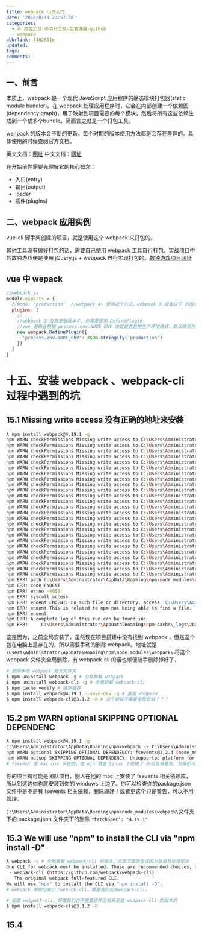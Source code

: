 ```yaml
---
title: webpack 小白入门
date: '2018/8/19 23:57:28'
categories:
  - ⑩ 打包工具-命令行工具-包管理器-github
  - webpack
abbrlink: f482651e
updated:
tags:
comments:
---
```


## 一、前言

本质上，webpack 是一个现代 JavaScript 应用程序的静态模块打包器(static module bundler)。在 webpack 处理应用程序时，它会在内部创建一个依赖图(dependency graph)，用于映射到项目需要的每个模块，然后将所有这些依赖生成到一个或多个bundle。简而言之就是一个打包工具。

wenpack 的版本会不断的更新，每个时期的版本使用方法都是会存在差异的。具体使用的时候查阅官方文档。

英文文档：[网址](https://webpack.js.org/concepts/)
中文文档：[网址](https://webpack.docschina.org/configuration)

在开始前你需要先理解它的核心概念：

- 入口(entry)
- 输出(output)
- loader
- 插件(plugins)

## 二、webpack 应用实例

vue-cli 脚手架创建的项目，就是使用这个 webpack 来打包的。

其他工具没有做好打包的话，需要自己使用 webpack 工具自行打包。实战项目中的数独游戏便是使用 jQuery.js + webpack 自行实现打包的。[数独游戏项目网址]()






## vue 中 wepack

```js
//webpack.js
module.exports = {
  //mode: 'production'  //webpack 4+ 使用这个方式，webpack 3 或者以下 的版本使用下面的 plugins 插件放入'process.env.NODE_ENV'
  plugins: [
    // ...
    //webpack 3 及其更低版本中，你需要使用 DefinePlugin
    //Vue 源码会根据 process.env.NODE_ENV 决定是否启用生产环境模式，默认情况为开发环境模式。
    new webpack.DefinePlugin({
      'process.env.NODE_ENV': JSON.stringify('production')
    })
  ]
}
```

# 十五、安装 webpack 、webpack-cli 过程中遇到的坑

## 15.1 Missing write access 没有正确的地址来安装

```BASH
λ npm install webpack@4.19.1 -g
npm WARN checkPermissions Missing write access to C:\Users\Administrator\AppData\Roaming\npm\node_modules\webpack\node_modules\async-each # 没有正确的地址来安装
npm WARN checkPermissions Missing write access to C:\Users\Administrator\AppData\Roaming\npm\node_modules\webpack\node_modules\balanced-match
npm WARN checkPermissions Missing write access to C:\Users\Administrator\AppData\Roaming\npm\node_modules\webpack\node_modules\brorand
npm WARN checkPermissions Missing write access to C:\Users\Administrator\AppData\Roaming\npm\node_modules\webpack\node_modules\buffer-from
npm WARN checkPermissions Missing write access to C:\Users\Administrator\AppData\Roaming\npm\node_modules\webpack\node_modules\chownr
npm WARN checkPermissions Missing write access to C:\Users\Administrator\AppData\Roaming\npm\node_modules\webpack\node_modules\console-browserify
npm WARN checkPermissions Missing write access to C:\Users\Administrator\AppData\Roaming\npm\node_modules\webpack\node_modules\constants-browserify
npm WARN checkPermissions Missing write access to C:\Users\Administrator\AppData\Roaming\npm\node_modules\webpack\node_modules\copy-descriptor
npm WARN checkPermissions Missing write access to C:\Users\Administrator\AppData\Roaming\npm\node_modules\webpack\node_modules\core-util-is
npm WARN checkPermissions Missing write access to C:\Users\Administrator\AppData\Roaming\npm\node_modules\webpack\node_modules\decode-uri-component
npm WARN checkPermissions Missing write access to C:\Users\Administrator\AppData\Roaming\npm\node_modules\webpack\node_modules\events
npm WARN checkPermissions Missing write access to C:\Users\Administrator\AppData\Roaming\npm\node_modules\webpack\node_modules\for-in
npm WARN checkPermissions Missing write access to C:\Users\Administrator\AppData\Roaming\npm\node_modules\webpack\node_modules\https-browserify
npm WARN checkPermissions Missing write access to C:\Users\Administrator\AppData\Roaming\npm\node_modules\webpack\node_modules\iferr
npm WARN checkPermissions Missing write access to C:\Users\Administrator\AppData\Roaming\npm\node_modules\webpack\node_modules\inherits
npm WARN checkPermissions Missing write access to C:\Users\Administrator\AppData\Roaming\npm\node_modules\webpack\node_modules\is-accessor-descriptor
npm WARN checkPermissions Missing write access to C:\Users\Administrator\AppData\Roaming\npm\node_modules\webpack\node_modules\is-data-descriptor
npm WARN checkPermissions Missing write access to C:\Users\Administrator\AppData\Roaming\npm\node_modules\webpack\node_modules\is-extglob
npm WARN checkPermissions Missing write access to C:\Users\Administrator\AppData\Roaming\npm\node_modules\webpack\node_modules\is-glob
npm WARN checkPermissions Missing write access to C:\Users\Administrator\AppData\Roaming\npm\node_modules\webpack\node_modules\kind-of
npm WARN checkPermissions Missing write access to C:\Users\Administrator\AppData\Roaming\npm\node_modules\webpack\node_modules\define-property\node_modules\is-descriptor
npm WARN checkPermissions Missing write access to C:\Users\Administrator\AppData\Roaming\npm\node_modules\webpack\node_modules\define-property
npm WARN checkPermissions Missing write access to C:\Users\Administrator\AppData\Roaming\npm\node_modules\webpack\node_modules\fsevents
npm WARN checkPermissions Missing write access to C:\Users\Administrator\AppData\Roaming\npm\node_modules\webpack\node_modules\util
npm WARN checkPermissions Missing write access to C:\Users\Administrator\AppData\Roaming\npm\node_modules\webpack\node_modules\define-property\node_modules
npm ERR! path C:\Users\Administrator\AppData\Roaming\npm\node_modules\webpack\node_modules\async-each
npm ERR! code ENOENT
npm ERR! errno -4058
npm ERR! syscall access
npm ERR! enoent ENOENT: no such file or directory, access 'C:\Users\Administrator\AppData\Roaming\npm\node_modules\webpack\node_modules\async-each'
npm ERR! enoent This is related to npm not being able to find a file.
npm ERR! enoent
npm ERR! A complete log of this run can be found in:
npm ERR!     C:\Users\Administrator\AppData\Roaming\npm-cache\_logs\2018-12-25T02_51_29_082Z-debug.log
```

这是因为，之前全局安装了，虽然现在项目搭建中没有找到 webpack ，但是这个包在电脑上是存在的，所以需要手动的删除 webpack。地址就是`\Users\Administrator\AppData\Roaming\npm\node_modules\webpack\`  将这个 webpack 文件夹全局删除，有 webpack-cli 的话也顺便随手删除掉好了，

```BASH
# 删除本地 webpack 相关文件夹
$ npm uninstall webpack -g # 全局卸载 webpack
$ npm uninstall webpack-cli -g # 全局卸载 webpack-cli
$ npm cache verify # 清除缓存
$ npm install webpack@4.19.1 --save-dev -g # 重装 webpack
$ npm install webpack-cli@3.1.2 -D # 这个貌似不需要全局安装？？？
```

## 15.2 pm WARN optional SKIPPING OPTIONAL DEPENDENC

```BASH
λ npm install webpack@4.19.1 -g
C:\Users\Administrator\AppData\Roaming\npm\webpack -> C:\Users\Administrator\AppData\Roaming\npm\node_modules\webpack\bin\webpack.js
npm WARN optional SKIPPING OPTIONAL DEPENDENCY: fsevents@1.2.4 (node_modules\webpack\node_modules\fsevents):
npm WARN notsup SKIPPING OPTIONAL DEPENDENCY: Unsupported platform for fsevents@1.2.4: wanted {"os":"darwin","arch":"any"} (current: {"os":"win32","arch":"x64"})
# fsevent 是 mac osx 系统的，在 win 或者 Linux 下使用了 所以会有警告，忽略即可。意思就是你已经安装成功了。
```

你的项目有可能是团队项目，别人在他的 mac 上安装了 fsevents 相关依赖库，所以到这边你也就安装到你的 windows 上边了。你可以检查你的package.json 文件中是不是有 fsevents 相关依赖，删除即好！或者更这个只是警告，可以不用管理。

`C:\Users\Administrator\AppData\Roaming\npm\node_modules\webpack\`文件夹下的 package.json 文件夹下的删除
`"fetchSpec": "4.19.1"`

## 15.3 We will use "npm" to install the CLI via "npm install -D"

```BASH
λ webpack -v # 全局查看 webpack-cli 的版本，出现下面的错误因为是没有全局安装
One CLI for webpack must be installed. These are recommended choices, delivered as separate packages:
 - webpack-cli (https://github.com/webpack/webpack-cli)
   The original webpack full-featured CLI.
We will use "npm" to install the CLI via "npm install -D".
# webpack 单独分离出了wepack-cli，需要我们安装wepack-cli。
```

```BASH
# 安装 webpack-cli，好像我们也不需要这样全局来安装 webpack-cli 的版本的
$ npm install webpack-cli@3.1.2 -D
```

## 15.4